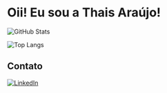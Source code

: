 # Oii! Eu sou a Thais Araújo!

![GitHub Stats](https://github-readme-stats.vercel.app/api?username=tthaixs&theme=transparent&bg_color=000&border_color=30A3DC&show_icons=true&icon_color=30A3DC&title_color=E94D5F&text_color=FFF)

![Top Langs](https://github-readme-stats-git-masterrstaa-rickstaa.vercel.app/api/top-langs/?username=tthaixs&layout=compact&bg_color=000&border_color=30A3DC&title_color=E94D5F&text_color=FFF)  

## Contato
[![LinkedIn](https://img.shields.io/badge/LinkedIn-0077B5?style=for-the-badge&logo=linkedin&logoColor=white)](https://www.linkedin.com/in/araujo-thais/)

